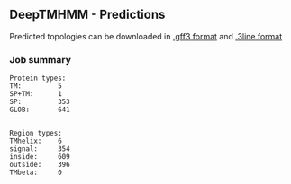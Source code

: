 ## DeepTMHMM - Predictions
Predicted topologies can be downloaded in [.gff3 format](TMRs.gff3) and [.3line format](predicted_topologies.3line)
### Job summary
```
Protein types:
TM:			5
SP+TM:		1
SP:			353
GLOB:		641


Region types:
TMhelix:	6
signal:		354
inside:		609
outside:	396
TMbeta:		0
```
